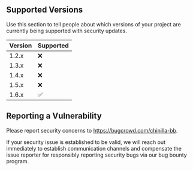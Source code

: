 ## Supported Versions

Use this section to tell people about which versions of your project are
currently being supported with security updates.

| Version | Supported          |
| ------- | ------------------ |
| 1.2.x   | :x:                |
| 1.3.x   | :x:                |
| 1.4.x   | :x:                |
| 1.5.x   | :x:                |
| 1.6.x   | :white_check_mark: |

## Reporting a Vulnerability

Please report security concerns to https://bugcrowd.com/chinilla-bb.

If your security issue is established to be valid, we will reach out immediately to establish
communication channels and compensate the issue reporter for responsibly reporting security bugs via
our bug bounty program.
